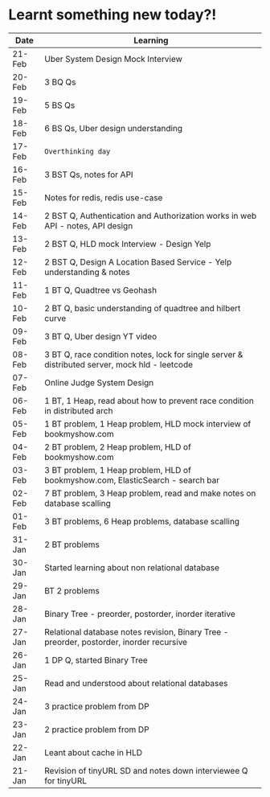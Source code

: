 # Learnt something new today?!

| Date | Learning |
|------|----------|
| 21-Feb | Uber System Design Mock Interview |
| 20-Feb | 3 BQ Qs |
| 19-Feb | 5 BS Qs |
| 18-Feb | 6 BS Qs, Uber design understanding |
| 17-Feb | `Overthinking day` |
| 16-Feb | 3 BST Qs, notes for API |
| 15-Feb | Notes for redis, redis use-case |
| 14-Feb | 2 BST Q, Authentication and Authorization works in web API - notes, API design |
| 13-Feb | 2 BST Q, HLD mock Interview - Design Yelp |
| 12-Feb | 2 BST Q, Design A Location Based Service - Yelp understanding & notes |
| 11-Feb | 1 BT Q, Quadtree vs Geohash |
| 10-Feb | 2 BT Q, basic understanding of quadtree and hilbert curve |
| 09-Feb | 3 BT Q, Uber design YT video |
| 08-Feb | 3 BT Q, race condition notes, lock for single server & distributed server, mock hld - leetcode |
| 07-Feb | Online Judge System Design |
| 06-Feb | 1 BT, 1 Heap, read about how to prevent race condition in distributed arch |
| 05-Feb | 1 BT problem, 1 Heap problem, HLD mock interview of bookmyshow.com |
| 04-Feb | 2 BT problem, 2 Heap problem, HLD of bookmyshow.com|
| 03-Feb | 3 BT problem, 1 Heap problem, HLD of bookmyshow.com, ElasticSearch - search bar |
| 02-Feb | 7 BT problem, 3 Heap problem, read and make notes on database scalling |
| 01-Feb | 3 BT problems, 6 Heap problems, database scalling |
| 31-Jan | 2 BT problems |
| 30-Jan | Started learning about non relational database |
| 29-Jan | BT 2 problems |
| 28-Jan | Binary Tree - preorder, postorder, inorder iterative |
| 27-Jan | Relational database notes revision, Binary Tree - preorder, postorder, inorder recursive |
| 26-Jan | 1 DP Q, started Binary Tree |
| 25-Jan | Read and understood about relational databases |
| 24-Jan | 3 practice problem from DP |
| 23-Jan | 2 practice problem from DP |
| 22-Jan | Leant about cache in HLD |
| 21-Jan | Revision of tinyURL SD and notes down interviewee Q for tinyURL |

